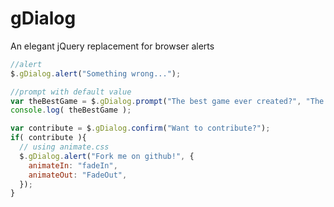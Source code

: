 # gDialog
An elegant jQuery replacement for browser alerts

```javascript
//alert
$.gDialog.alert("Something wrong...");

//prompt with default value
var theBestGame = $.gDialog.prompt("The best game ever created?", "The legend of Zelda");
console.log( theBestGame );

var contribute = $.gDialog.confirm("Want to contribute?");
if( contribute ){
  // using animate.css
  $.gDialog.alert("Fork me on github!", {
    animateIn: "fadeIn",
    animateOut: "FadeOut",
  });
}
```
